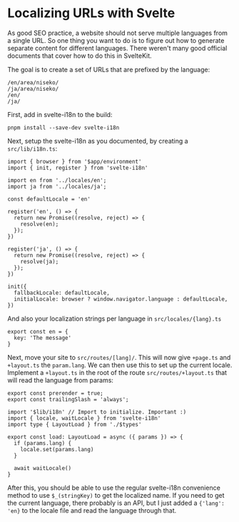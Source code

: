 # Localizing URLs with Svelte

As good SEO practice, a website should not serve multiple languages from a single URL. So one thing you want to do is to figure out how to generate separate content for different languages. There weren't many good official documents that cover how to do this in SvelteKit. 

The goal is to create a set of URLs that are prefixed by the language:

```
/en/area/niseko/
/ja/area/niseko/
/en/
/ja/
```

First, add in svelte-i18n to the build:

```
pnpm install --save-dev svelte-i18n
```

Next, setup the svelte-i18n as you documented, by creating a `src/lib/i18n.ts`:

```
import { browser } from '$app/environment'
import { init, register } from 'svelte-i18n'

import en from '../locales/en';
import ja from '../locales/ja';

const defaultLocale = 'en'

register('en', () => {
  return new Promise((resolve, reject) => {
    resolve(en);
  });
})

register('ja', () => {
  return new Promise((resolve, reject) => {
    resolve(ja);
  });
})

init({
  fallbackLocale: defaultLocale,
  initialLocale: browser ? window.navigator.language : defaultLocale,
})
```

And also your localization strings per language in `src/locales/{lang}.ts`

```
export const en = {
  key: 'The message'
}
```

Next, move your site to `src/routes/[lang]/`. This will now give `+page.ts` and `+layout.ts` the `param.lang`. We can then use this to set up the current locale. Implement a `+layout.ts` in the root of the route `src/routes/+layout.ts` that will read the language from params:

```
export const prerender = true;
export const trailingSlash = 'always';

import '$lib/i18n' // Import to initialize. Important :)
import { locale, waitLocale } from 'svelte-i18n'
import type { LayoutLoad } from './$types'

export const load: LayoutLoad = async ({ params }) => {
  if (params.lang) {
    locale.set(params.lang)
  }

  await waitLocale()
}
```

After this, you should be able to use the regular svelte-i18n convenience method to use `$_(stringKey)` to get the localized name. If you need to get the current language, there probably is an API, but I just added a `{'lang': 'en}` to the locale file and read the language through that.


